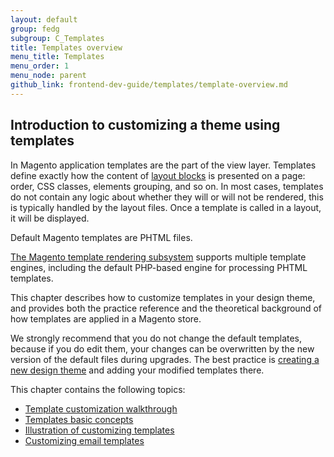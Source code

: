 ```yaml
---
layout: default  
group: fedg
subgroup: C_Templates
title: Templates overview
menu_title: Templates
menu_order: 1
menu_node: parent
github_link: frontend-dev-guide/templates/template-overview.md
---
```


<h2>Introduction to customizing a theme using templates</h2>


In Magento application templates are the part of the view layer. Templates define exactly how the content of <a href="{{site.gdeurl}}frontend-dev-guide/layouts/layout-overview.html" target="_blank">layout blocks</a> is presented on a page: order, CSS classes, elements  grouping, and so on. 
In most cases, templates do not contain any logic about whether they will or will not be rendered, this is typically handled by the layout files. Once a template is called in a layout, it will be displayed.

Default Magento templates are PHTML files. 

<div class="bs-callout bs-callout-info" id="info">
<span class="glyphicon-class">
 <p><a href="{{site.gdeurl}}architecture/view/template-engine.html" target="_blank">The Magento template rendering subsystem</a> supports multiple template engines, including the default PHP-based engine for processing PHTML templates.</p></span>
</div>

This chapter describes how to customize templates in your design theme, and provides both the practice reference and the theoretical background of how templates are applied in a Magento store. 


We strongly recommend that you do not change the default templates, because if you do edit them, your changes can be overwritten by the new version of the default files during upgrades.
The best practice is <a href="{{site.gdeurl}}frontend-dev-guide/themes/theme-create.html" target="_blank">creating a new design theme</a> and adding your modified templates there.

This chapter contains the following topics:

* <a href="{{site.gdeurl}}frontend-dev-guide/templates/template-walkthrough.html" target="_blank">Template customization walkthrough</a>
* <a href="{{site.gdeurl}}frontend-dev-guide/templates/template-override.html" target="_blank">Templates basic concepts</a>
* <a href="{{site.gdeurl}}frontend-dev-guide/templates/template-sample.html" target="_blank">Illustration of customizing templates</a>
* <a href="{{site.gdeurl}}frontend-dev-guide/templates/template-email.html" target="_blank">Customizing email templates</a>










